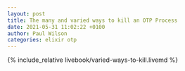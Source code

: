```yaml
---
layout: post
title: The many and varied ways to kill an OTP Process
date: 2021-05-31 11:02:22 +0100
author: Paul Wilson
categories: elixir otp
---
```


{% include_relative livebook/varied-ways-to-kill.livemd %}

